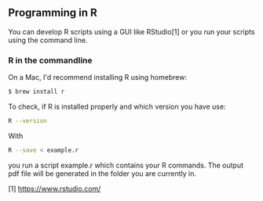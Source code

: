 ## Programming in R

You can develop R scripts using a GUI like RStudio[1] or you run your scripts using the command line.

### R in the commandline

On a Mac, I'd recommend installing R using homebrew:

```bash
$ brew install r
```

To check, if R is installed properly and which version you have use:

```bash
R --version
```

With

```bash
R --save < example.r
```

you run a script example.r which contains your R commands. The output pdf file will be generated in the folder you are currently in.


[1] https://www.rstudio.com/
